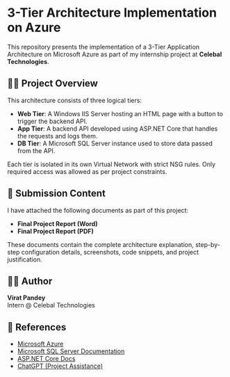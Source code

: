 # 3-Tier Architecture Implementation on Azure

This repository presents the implementation of a 3-Tier Application Architecture on Microsoft Azure as part of my internship project at **Celebal Technologies**.

## 👨‍💻 Project Overview

This architecture consists of three logical tiers:

- **Web Tier**: A Windows IIS Server hosting an HTML page with a button to trigger the backend API.
- **App Tier**: A backend API developed using ASP.NET Core that handles the requests and logs them.
- **DB Tier**: A Microsoft SQL Server instance used to store data passed from the API.

Each tier is isolated in its own Virtual Network with strict NSG rules. Only required access was allowed as per project constraints.

## 📂 Submission Content

I have attached the following documents as part of this project:

- **Final Project Report (Word)**
- **Final Project Report (PDF)**

These documents contain the complete architecture explanation, step-by-step configuration details, screenshots, code snippets, and project justification.

## 🙋‍♂️ Author

**Virat Pandey**  
Intern @ Celebal Technologies

## 🔗 References

- [Microsoft Azure](https://portal.azure.com/)
- [Microsoft SQL Server Documentation](https://learn.microsoft.com/en-us/sql/)
- [ASP.NET Core Docs](https://learn.microsoft.com/en-us/aspnet/core/)
- [ChatGPT (Project Assistance)](https://chat.openai.com)

